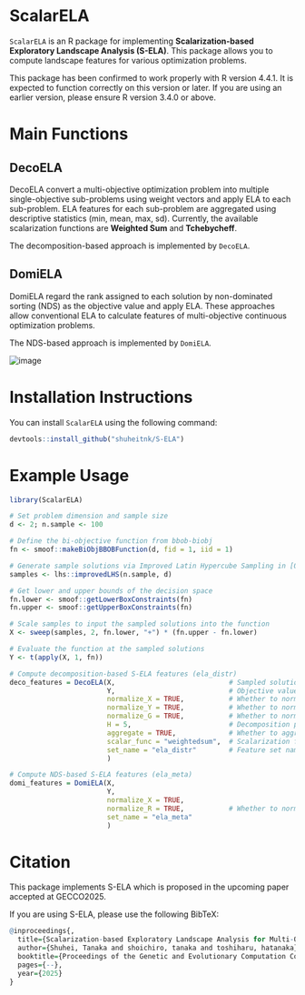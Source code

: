 # ScalarELA
`ScalarELA` is an R package for implementing **Scalarization-based Exploratory Landscape Analysis (S-ELA)**. 
This package allows you to compute landscape features for various optimization problems. 

This package has been confirmed to work properly with R version 4.4.1. It is expected to function correctly on this version or later. 
If you are using an earlier version, please ensure R version 3.4.0 or above. 

# Main Functions
## DecoELA
DecoELA convert a multi-objective optimization problem into multiple single-objective sub-problems using weight vectors and apply ELA to each sub-problem. 
ELA features for each sub-problem are aggregated using descriptive statistics (min, mean, max, sd). 
Currently, the available scalarization functions are **Weighted Sum** and **Tchebycheff**. 

The decomposition-based approach is implemented by `DecoELA`.

## DomiELA
DomiELA  regard the rank assigned to each solution by non-dominated sorting (NDS) as the objective value and apply ELA. 
These approaches allow conventional ELA to calculate features of multi-objective continuous optimization problems. 

The NDS-based approach is implemented by `DomiELA`.

![image](https://github.com/user-attachments/assets/df71a88e-cd1e-44ba-bb1e-da10dba08ffb)


# Installation Instructions
You can install `ScalarELA` using the following command:

```r
devtools::install_github("shuheitnk/S-ELA")
```

# Example Usage

```r
library(ScalarELA)

# Set problem dimension and sample size
d <- 2; n.sample <- 100

# Define the bi-objective function from bbob-biobj
fn <- smoof::makeBiObjBBOBFunction(d, fid = 1, iid = 1)

# Generate sample solutions via Improved Latin Hypercube Sampling in [0,1]^d
samples <- lhs::improvedLHS(n.sample, d)

# Get lower and upper bounds of the decision space
fn.lower <- smoof::getLowerBoxConstraints(fn)
fn.upper <- smoof::getUpperBoxConstraints(fn)

# Scale samples to input the sampled solutions into the function
X <- sweep(samples, 2, fn.lower, "+") * (fn.upper - fn.lower)

# Evaluate the function at the sampled solutions
Y <- t(apply(X, 1, fn))

# Compute decomposition-based S-ELA features (ela_distr)
deco_features = DecoELA(X,                            # Sampled solutions (matrix)
                        Y,                            # Objective values (matrix)
                        normalize_X = TRUE,           # Whether to normalize sampled solutions
                        normalize_Y = TRUE,           # Whether to normalize objective vectors before decomposition
                        normalize_G = TRUE,           # Whether to normalize objevtive value of sub-problems
                        H = 5,                        # Decomposition parameter H
                        aggregate = TRUE,             # Whether to aggregate sub-problem features
                        scalar_func = "weightedsum",  # Scalarization function (Weighted Sum or Tchebycheff)
                        set_name = "ela_distr"        # Feature set name (ela_meta, ela_distr, disp, nbc, ic, pca, fdc)
                        )

# Compute NDS-based S-ELA features (ela_meta)
domi_features = DomiELA(X,
                        Y,
                        normalize_X = TRUE,
                        normalize_R = TRUE,           # Whether to normalize rank values
                        set_name = "ela_meta"
                        )
```

# Citation
This package implements S-ELA which is proposed in the upcoming paper accepted at GECCO2025. 

If you are using S-ELA, please use the following BibTeX:

```r
@inproceedings{,
  title={Scalarization-based Exploratory Landscape Analysis for Multi-Objective Continuous Optimization Problems},
  author={Shuhei, Tanaka and shoichiro, tanaka and toshiharu, hatanaka},
  booktitle={Proceedings of the Genetic and Evolutionary Computation Conference},
  pages={--},
  year={2025}
}
```
